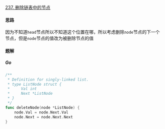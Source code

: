 [237. 删除链表中的节点](https://leetcode.cn/problems/delete-node-in-a-linked-list)

#### 思路

因为不知道`head`节点所以不知道这个位置在哪，所以考虑删除`node`节点的下一个节点，但是`node`节点的值改为被删除节点的值

#### 题解

##### Go

```go
/**
 * Definition for singly-linked list.
 * type ListNode struct {
 *     Val int
 *     Next *ListNode
 * }
 */
func deleteNode(node *ListNode) {
    node.Val = node.Next.Val
    node.Next = node.Next.Next
}
```

